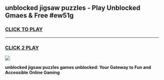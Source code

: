 
## unblocked jigsaw puzzles - Play Unblocked Gmaes & Free #ew51g
<h3>
<a href="https://news.freeplayer.one?title=unblocked_jigsaw_puzzles&ref=03M">CLICK TO PLAY</a></h3>
<hr>

<h3>
<a href="https://news.freeplayer.one?title=unblocked_jigsaw_puzzles&ref=03M">CLICK 2 PLAY</a>
  
</h3>

<a href="https://news.freeplayer.one?title=unblocked_jigsaw_puzzles&ref=03M"><img src="https://clearcache.store/games.png"></a>


**unblocked jigsaw puzzles games unblocked: Your Gateway to Fun and Accessible Online Gaming**
